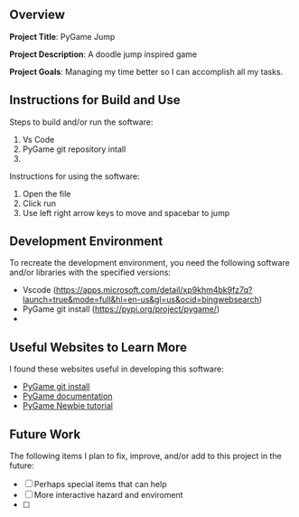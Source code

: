 ## Overview

**Project Title**: PyGame Jump

**Project Description**: A doodle jump inspired game

**Project Goals**: Managing my time better so I can accomplish all my tasks.

## Instructions for Build and Use

Steps to build and/or run the software:

1. Vs Code
2. PyGame git repository intall
3.

Instructions for using the software:

1. Open the file
2. Click run
3. Use left right arrow keys to move and spacebar to jump

## Development Environment 

To recreate the development environment, you need the following software and/or libraries with the specified versions:

* Vscode (https://apps.microsoft.com/detail/xp9khm4bk9fz7q?launch=true&mode=full&hl=en-us&gl=us&ocid=bingwebsearch)
* PyGame git install (https://pypi.org/project/pygame/)
*

## Useful Websites to Learn More

I found these websites useful in developing this software:

* [PyGame git install](https://pypi.org/project/pygame/)
* [PyGame documentation](https://www.pygame.org/docs/)
* [PyGame Newbie tutorial](https://www.pygame.org/docs/tut/newbieguide.html)

## Future Work

The following items I plan to fix, improve, and/or add to this project in the future:

* [ ] Perhaps special items that can help
* [ ] More interactive hazard and enviroment
* [ ]
